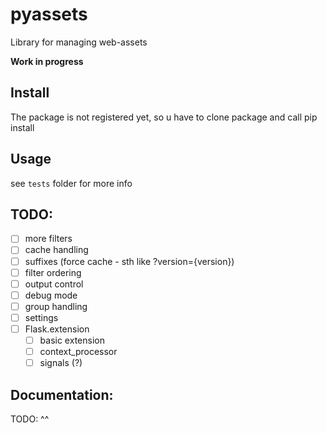pyassets
======

Library for managing web-assets

**Work in progress**

Install
------------


The package is not registered yet, so u have to clone package and call pip install <path>

Usage
------------


see `tests` folder for more info


TODO:
------------

- [ ] more filters
- [ ] cache handling
- [ ] suffixes (force cache - sth like ?version={version})
- [ ] filter ordering
- [ ] output control
- [ ] debug mode
- [ ] group handling
- [ ] settings
- [ ] Flask.extension
    - [ ] basic extension
    - [ ] context_processor
    - [ ] signals (?)
  
Documentation:
------------

TODO: ^^
